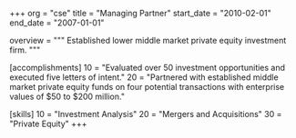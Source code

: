 +++
org        = "cse"
title      = "Managing Partner"
start_date = "2010-02-01"
end_date   = "2007-01-01"

overview = """
Established lower middle market private equity investment firm.
"""

[accomplishments]
10 = "Evaluated over 50 investment opportunities and executed five letters of intent."
20 = "Partnered with established middle market private equity funds on four potential transactions with enterprise values of $50 to $200 million."

[skills]
10 = "Investment Analysis"
20 = "Mergers and Acquisitions"
30 = "Private Equity"
+++
